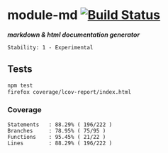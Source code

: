 # module-md [![Build Status](https://secure.travis-ci.org/skenqbx/module-md.png)](http://travis-ci.org/skenqbx/module-md)

**_markdown & html documentation generator_**

```
Stability: 1 - Experimental
```

## Tests

```bash
npm test
firefox coverage/lcov-report/index.html
```

### Coverage

```
Statements   : 88.29% ( 196/222 )
Branches     : 78.95% ( 75/95 )
Functions    : 95.45% ( 21/22 )
Lines        : 88.29% ( 196/222 )
```
